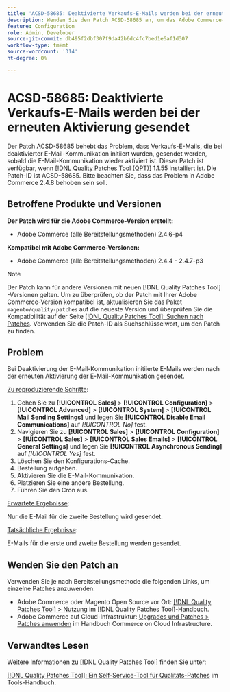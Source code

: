 ```yaml
---
title: 'ACSD-58685: Deaktivierte Verkaufs-E-Mails werden bei der erneuten Aktivierung gesendet'
description: Wenden Sie den Patch ACSD-58685 an, um das Adobe Commerce-Problem zu beheben, bei dem bei Deaktivierung der E-Mail-Kommunikation initiierte Verkaufs-E-Mails gesendet werden, sobald die E-Mail-Kommunikation wieder aktiviert ist.
feature: Configuration
role: Admin, Developer
source-git-commit: db495f2dbf307f9da42b6dc4fc7bed1e6af1d307
workflow-type: tm+mt
source-wordcount: '314'
ht-degree: 0%

---
```


# ACSD-58685: Deaktivierte Verkaufs-E-Mails werden bei der erneuten Aktivierung gesendet

Der Patch ACSD-58685 behebt das Problem, dass Verkaufs-E-Mails, die bei deaktivierter E-Mail-Kommunikation initiiert wurden, gesendet werden, sobald die E-Mail-Kommunikation wieder aktiviert ist. Dieser Patch ist verfügbar, wenn [[!DNL Quality Patches Tool (QPT)]](/help/tools/quality-patches-tool/quality-patches-tool-to-self-serve-quality-patches.md) 1.1.55 installiert ist. Die Patch-ID ist ACSD-58685. Bitte beachten Sie, dass das Problem in Adobe Commerce 2.4.8 behoben sein soll.

## Betroffene Produkte und Versionen

**Der Patch wird für die Adobe Commerce-Version erstellt:**

* Adobe Commerce (alle Bereitstellungsmethoden) 2.4.6-p4

**Kompatibel mit Adobe Commerce-Versionen:**

* Adobe Commerce (alle Bereitstellungsmethoden) 2.4.4 - 2.4.7-p3

>[!NOTE]
>
>Der Patch kann für andere Versionen mit neuen [!DNL Quality Patches Tool] -Versionen gelten. Um zu überprüfen, ob der Patch mit Ihrer Adobe Commerce-Version kompatibel ist, aktualisieren Sie das Paket `magento/quality-patches` auf die neueste Version und überprüfen Sie die Kompatibilität auf der Seite [[!DNL Quality Patches Tool]: Suchen nach Patches](https://experienceleague.adobe.com/tools/commerce-quality-patches/index.html). Verwenden Sie die Patch-ID als Suchschlüsselwort, um den Patch zu finden.

## Problem

Bei Deaktivierung der E-Mail-Kommunikation initiierte E-Mails werden nach der erneuten Aktivierung der E-Mail-Kommunikation gesendet.

<u>Zu reproduzierende Schritte</u>:

1. Gehen Sie zu **[!UICONTROL Sales]** > **[!UICONTROL Configuration]** > **[!UICONTROL Advanced]** > **[!UICONTROL System]** > **[!UICONTROL Mail Sending Settings]** und legen Sie **[!UICONTROL Disable Email Communications]** auf *[!UICONTROL No]* fest.
1. Navigieren Sie zu **[!UICONTROL Sales]** > **[!UICONTROL Configuration]** > **[!UICONTROL Sales]** > **[!UICONTROL Sales Emails]** > **[!UICONTROL General Settings]** und legen Sie **[!UICONTROL Asynchronous Sending]** auf *[!UICONTROL Yes]* fest.
1. Löschen Sie den Konfigurations-Cache.
1. Bestellung aufgeben.
1. Aktivieren Sie die E-Mail-Kommunikation.
1. Platzieren Sie eine andere Bestellung.
1. Führen Sie den Cron aus.

<u>Erwartete Ergebnisse</u>:

Nur die E-Mail für die zweite Bestellung wird gesendet.

<u>Tatsächliche Ergebnisse</u>:

E-Mails für die erste und zweite Bestellung werden gesendet.

## Wenden Sie den Patch an

Verwenden Sie je nach Bereitstellungsmethode die folgenden Links, um einzelne Patches anzuwenden:

* Adobe Commerce oder Magento Open Source vor Ort: [[!DNL Quality Patches Tool] > Nutzung](/help/tools/quality-patches-tool/usage.md) im [!DNL Quality Patches Tool]-Handbuch.
* Adobe Commerce auf Cloud-Infrastruktur: [Upgrades und Patches > Patches anwenden](https://experienceleague.adobe.com/docs/commerce-cloud-service/user-guide/develop/upgrade/apply-patches.html) im Handbuch Commerce on Cloud Infrastructure.

## Verwandtes Lesen

Weitere Informationen zu [!DNL Quality Patches Tool] finden Sie unter:

[[!DNL Quality Patches Tool]: Ein Self-Service-Tool für Qualitäts-Patches](/help/tools/quality-patches-tool/quality-patches-tool-to-self-serve-quality-patches.md) im Tools-Handbuch.
